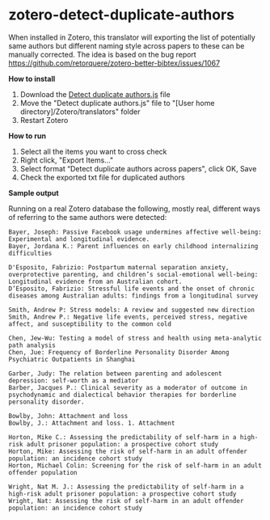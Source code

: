 # zotero-detect-duplicate-authors

When installed in Zotero, this translator will exporting the list of potentially same authors but different naming style across papers to these can be manually corrected. The idea is based on the bug report https://github.com/retorquere/zotero-better-bibtex/issues/1067

**How to install**
1.  Download the [Detect duplicate authors.js](./Detect%20duplicate%20authors.js) file
2. Move the "Detect duplicate authors.js" file to "[User home directory]/Zotero/translators" folder 
3. Restart Zotero 

**How to run**
1. Select all the items you want to cross check
2. Right click, "Export Items…"
3. Select format “Detect duplicate authors across papers", click OK, Save
4. Check the exported txt file for duplicated authors

**Sample output**

Running on a real Zotero database the following, mostly real, different ways of referring to the same authors were detected:


```
Bayer, Joseph: Passive Facebook usage undermines affective well-being: Experimental and longitudinal evidence.
Bayer, Jordana K.: Parent influences on early childhood internalizing difficulties

D'Esposito, Fabrizio: Postpartum maternal separation anxiety, overprotective parenting, and children’s social-emotional well-being: Longitudinal evidence from an Australian cohort.
D’Esposito, Fabrizio: Stressful life events and the onset of chronic diseases among Australian adults: findings from a longitudinal survey

Smith, Andrew P: Stress models: A review and suggested new direction
Smith, Andrew P.: Negative life events, perceived stress, negative affect, and susceptibility to the common cold

Chen, Jew-Wu: Testing a model of stress and health using meta-analytic path analysis
Chen, Jue: Frequency of Borderline Personality Disorder Among Psychiatric Outpatients in Shanghai

Garber, Judy: The relation between parenting and adolescent depression: self-worth as a mediator
Barber, Jacques P.: Clinical severity as a moderator of outcome in psychodynamic and dialectical behavior therapies for borderline personality disorder.

Bowlby, John: Attachment and loss
Bowlby, J.: Attachment and loss. 1. Attachment

Horton, Mike C.: Assessing the predictability of self-harm in a high-risk adult prisoner population: a prospective cohort study
Horton, Mike: Assessing the risk of self-harm in an adult offender population: an incidence cohort study
Horton, Michael Colin: Screening for the risk of self-harm in an adult offender population

Wright, Nat M. J.: Assessing the predictability of self-harm in a high-risk adult prisoner population: a prospective cohort study
Wright, Nat: Assessing the risk of self-harm in an adult offender population: an incidence cohort study
```
